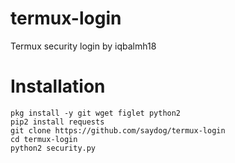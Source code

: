 # termux-login
Termux security login by iqbalmh18
# Installation
````
pkg install -y git wget figlet python2
pip2 install requests
git clone https://github.com/saydog/termux-login
cd termux-login
python2 security.py
````

